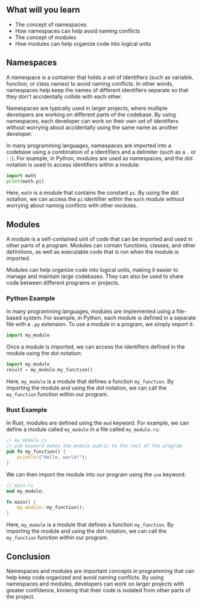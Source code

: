 ## What will you learn

- The concept of namespaces
- How namespaces can help avoid naming conflicts
- The concept of modules
- How modules can help organize code into logical units

## Namespaces

A namespace is a container that holds a set of identifiers (such as variable, function, or class names) to avoid naming conflicts. In other words, namespaces help keep the names of different identifiers separate so that they don't accidentally collide with each other.

Namespaces are typically used in larger projects, where multiple developers are working on different parts of the codebase. By using namespaces, each developer can work on their own set of identifiers without worrying about accidentally using the same name as another developer.

In many programming languages, namespaces are imported into a codebase using a combination of a identifiers and a delimiter (such as a `.` or `::`). For example, in Python, modules are used as namespaces, and the dot notation is used to access identifiers within a module:

```python
import math
print(math.pi)
```

Here, `math` is a module that contains the constant `pi`. By using the dot notation, we can access the `pi` identifier within the `math` module without worrying about naming conflicts with other modules.

## Modules

A module is a self-contained unit of code that can be imported and used in other parts of a program. Modules can contain functions, classes, and other definitions, as well as executable code that is run when the module is imported.

Modules can help organize code into logical units, making it easier to manage and maintain large codebases. They can also be used to share code between different programs or projects.

### Python Example
In many programming languages, modules are implemented using a file-based system. For example, in Python, each module is defined in a separate file with a `.py` extension. To use a module in a program, we simply import it:

```python
import my_module
```

Once a module is imported, we can access the identifiers defined in the module using the dot notation:

```python
import my_module
result = my_module.my_function()
```

Here, `my_module` is a module that defines a function `my_function`. By importing the module and using the dot notation, we can call the `my_function` function within our program.

### Rust Example
In Rust, modules are defined using the `mod` keyword. For example, we can define a module called `my_module` in a file called `my_module.rs`:

```rust
// my_module.rs
// pub keyword makes the module public to the rest of the program
pub fn my_function() {
    println!("Hello, world!");
}
```

We can then import the module into our program using the `use` keyword:

```rust
// main.rs
mod my_module;

fn main() {
    my_module::my_function();
}
```

Here, `my_module` is a module that defines a function `my_function`. By importing the module and using the dot notation, we can call the `my_function` function within our program.

## Conclusion

Namespaces and modules are important concepts in programming that can help keep code organized and avoid naming conflicts. By using namespaces and modules, developers can work on larger projects with greater confidence, knowing that their code is isolated from other parts of the project.